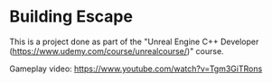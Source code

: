 # Building Escape
This is a project done as part of the "Unreal Engine C++ Developer (https://www.udemy.com/course/unrealcourse/)" course.

Gameplay video: https://www.youtube.com/watch?v=Tgm3GiTRons
